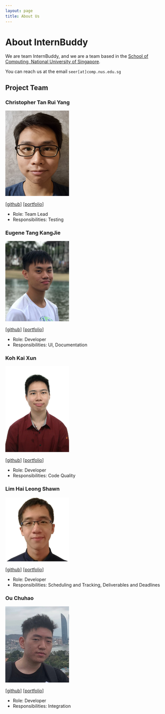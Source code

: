 ```yaml
---
layout: page
title: About Us
---
```

# About InternBuddy
We are team InternBuddy, and we are a team based in the [School of Computing, National University of Singapore](http://www.comp.nus.edu.sg).

You can reach us at the email `seer[at]comp.nus.edu.sg`

## Project Team

### Christopher Tan Rui Yang

<img src="images/potty10.png" width="200px">

[[github](https://github.com/potty10)]
[[portfolio](team/potty10.md)]

* Role: Team Lead
* Responsibilities: Testing

### Eugene Tang KangJie

<img src="images/eugenetangkj.png" width="200px">

[[github](http://github.com/eugenetangkj)]
[[portfolio](team/eugenetangkj.md)]

* Role: Developer
* Responsibilities: UI, Documentation

### Koh Kai Xun

<img src="images/kohkaixun.png" width="200px">

[[github](http://github.com/kohkaixun)]
[[portfolio](team/kohkaixun.md)]

* Role: Developer
* Responsibilities: Code Quality

### Lim Hai Leong Shawn

<img src="images/seadragon2000341.png" width="200px">

[[github](http://github.com/seadragon2000341)]
[[portfolio](team/seadragon2000341.md)]

* Role: Developer
* Responsibilities: Scheduling and Tracking, Deliverables and Deadlines

### Ou Chuhao

<img src="images/derricksaltfish.png" width="200px">

[[github](http://github.com/DerrickSaltFish)]
[[portfolio](team/DerrickSaltFish.md)]

* Role: Developer
* Responsibilities: Integration
